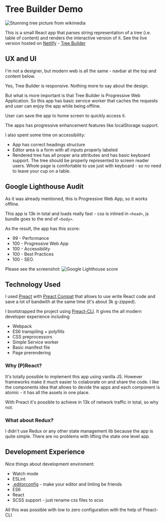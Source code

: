 # Tree Builder Demo
![Stunning tree picture from wikimedia](https://upload.wikimedia.org/wikipedia/commons/8/83/Socotra_dragon_tree.JPG)

This is a small React app that parses string representation of a tree (i.e. table of content) and renders the interactive version of it.
See the live version hosted on [Netlify](https:://www.netlify.com) - [Tree Builder](https://tree-builder.netlify.com)

## UX and UI
I'm not a designer, but modern web is all the same - navbar at the top and content below.

Yes, Tree Builder is responsive. Nothing more to say about the design.

But what is more important is that Tree Builder is Progressive Web Application.
So this app has basic service worker that caches the requests and user can enjoy the app while being offline.

User can save the app to home screen to quickly access it.

The apps has progressive enhancement features like localStorage support.

I also spent some time on accessibility:
* App has correct headings structure
* Editor area is a form with all inputs properly labeled
* Rendered tree has all proper aria attributes and has basic keyboard support. The tree should be properly represented to screen reader users. Whole page is comfortable to use just with keyboard - so no need to leave your cup on a table.

## Google Lighthouse Audit
As it was already mentioned, this is Progressive Web App, so it works offline.

This app is 13k in total and loads really fast - css is inlined in `<head>`, js bundle goes to the end of `<body>`.

As the result, the app has this score:
* 99 - Performance
* 100 - Progressive Web App
* 100 - Accessibility
* 100 - Best Practices
* 100 - SEO.

Please see the screenshot:
![Google Lighthouse score](https://i.imgur.com/7OZoCC1.png)

## Technology Used
I used [Preact](https://preactjs.com/) with [Preact Compat](https://www.npmjs.com/package/preact-compat) that allows to use write React code and save a lot of bandwith at the same time (it's about 3k g-zipped).

I bootstrapped the project using [Preact-CLI](https://github.com/developit/preact-cli). It gives the all modern developer experience including
* Webpack
* ES6 transpiling + polyfills
* CSS preprocessors
* Simple Service worker
* Basic manifest file
* Page prerendering

### Why (P)React?
It's totally possible to implement this app using vanilla JS. However frameworks make it much easier to colaborate on and share the code. I like the components idea that allows to devide the apps and each component is atomic - it has all the assets in one place.

With Preact it's possible to achieve in 13k of network traffic in total, so why not.

### What about Redux?
I didn't use Redux or any other state management lib because the app is quite simple. There are no problems with lifting the state one level app. 

## Development Experience
Nice things about development enviroment:
* Watch mode
* ESLint
* [.editorconfig](http://editorconfig.org/) - make your editor and linting be friends
* ES6
* React
* SCSS support - just rename css files to scss

All this was possible with low to zero configuration with the help of Preact-CLI
